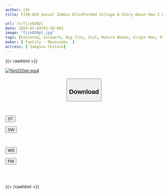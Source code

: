 ```yaml
---
author: j91
title: FJIN-020 Sexual Zombie Blindfolded Village A Story About How I Was Picked Up By A Villager And Offered To A Shrine Maiden As A Meat Masturbator Chitose Yuki With Huge Breasts J Cup 110cm

url: /v/fjin020pl
date: 2024-05-04T01:50:00Z
image: "fjin020pl.jpg"
tags: [Censored, Solowork, Big Tits, Slut, Mature Woman, Virgin Man, Priestess	]
maker: [ FunCity - Mousozoku  ]
actress: [ Saegusa Chitose]
---
```



{{< rawhtml >}}

<div class="video" data-videoid="MJ8dO3vOG7TmRzR">
    <a href="javascript:;">
        <img src="/v/fjin020pl/fjin020pl.jpg" width="WIDTH" height="HEIGHT" alt="fjin020pl.mp4" loading="lazy">
    </a>
</div>

<script type="text/javascript" src="https://j91.asia/asset/on-demand-st.js"></script>

<br>
  <link rel="stylesheet" href="https://j91.asia/asset/bs5.css">
  
  <center>
  <button class="btn btn-primary" type="button" data-bs-toggle="collapse" data-bs-target=".multi-collapse" aria-expanded="false" aria-controls="multiCollapseExample1 multiCollapseExample2"><h2>Download</h2></button></center>
</p>
<div class="row">
  <div class="col">
    <div class="collapse multi-collapse" id="multiCollapseExample1">
      <div class="card card-body">
	      	      <br>
<div class="buttons">  
<p><a href="https://streamtape.to/v/MJ8dO3vOG7TmRzR" target="_blank"><button class="btn-hover color-3"><i class="fa fa-download"></i> ST</button></a></p>
<p><a href="https://asnwish.com/jwcc2mivqcsm" target="_blank"><button class="btn-hover color-2"><i class="fa fa-download"></i> SW</button></a></p></div>
    </div>
  </div>
</div>
  <div class="col">
    <div class="collapse multi-collapse" id="multiCollapseExample2">
      <div class="card card-body">
	      <br>
<div class="buttons">
<p><a href="javascript:;"><button class="btn-hover color-9"><i class="fa fa-download"></i> WS</button></a></p>
<p><a href="javascript:;"><button class="btn-hover color-8"><i class="fa fa-download"></i> FM</button></a></p></div>
<br><br>
      </div>
    </div>
  </div>
</div>

{{< /rawhtml >}}